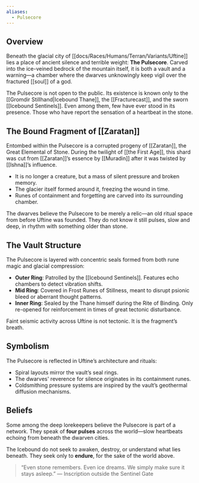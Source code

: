 ```yaml
---
aliases:
  - Pulsecore
---
```

## Overview

Beneath the glacial city of [[docs/Races/Humans/Terran/Variants/Uftine]] lies a place of ancient silence and terrible weight: **The Pulsecore**. Carved into the ice-veined bedrock of the mountain itself, it is both a vault and a warning—a chamber where the dwarves unknowingly keep vigil over the fractured [[soul]] of a god.

  

The Pulsecore is not open to the public. Its existence is known only to the [[Gromdir Stillhand|Icebound Thane]], the [[Fracturecast]], and the sworn [[Icebound Sentinels]]. Even among them, few have ever stood in its presence. Those who have report the sensation of a heartbeat in the stone.

## The Bound Fragment of [[Zaratan]]

Entombed within the Pulsecore is a corrupted progeny of [[Zaratan]], the Great Elemental of Stone. During the twilight of [[the First Age]], this shard was cut from [[Zaratan]]’s essence by [[Muradin]] after it was twisted by [[Ishna]]’s influence.


- It is no longer a creature, but a mass of silent pressure and broken memory.
- The glacier itself formed around it, freezing the wound in time.
- Runes of containment and forgetting are carved into its surrounding chamber.

  
The dwarves believe the Pulsecore to be merely a relic—an old ritual space from before Uftine was founded. They do not know it still pulses, slow and deep, in rhythm with something older than stone.
## The Vault Structure

The Pulsecore is layered with concentric seals formed from both rune magic and glacial compression:
- **Outer Ring**: Patrolled by the [[Icebound Sentinels]]. Features echo chambers to detect vibration shifts.
- **Mid Ring**: Covered in Frost Runes of Stillness, meant to disrupt psionic bleed or aberrant thought patterns.
- **Inner Ring**: Sealed by the Thane himself during the Rite of Binding. Only re-opened for reinforcement in times of great tectonic disturbance.

Faint seismic activity across Uftine is not tectonic. It is the fragment’s breath.

## Symbolism

The Pulsecore is reflected in Uftine’s architecture and rituals:

- Spiral layouts mirror the vault’s seal rings.
- The dwarves' reverence for silence originates in its containment runes.
- Coldsmithing pressure systems are inspired by the vault’s geothermal diffusion mechanisms.

  
## Beliefs
Some among the deep lorekeepers believe the Pulsecore is part of a network. They speak of **four pulses** across the world—slow heartbeats echoing from beneath the dwarven cities.

The Icebound do not seek to awaken, destroy, or understand what lies beneath. They seek only to **endure**, for the sake of the world above.

> “Even stone remembers. Even ice dreams. We simply make sure it stays asleep.” — Inscription outside the Sentinel Gate
